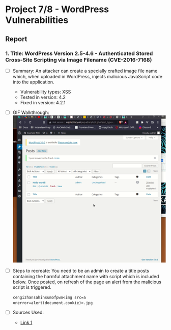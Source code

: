 # Project 7/8 - WordPress Vulnerabilities

## Report

### 1. Title: WordPress Version 2.5-4.6 - Authenticated Stored Cross-Site Scripting via Image Filename (CVE-2016-7168)
  - [ ] Summary: An attacker can create a specially crafted image file name which, when uploaded in WordPress, injects malicious JavaScript code into the application.
   
    - Vulnerability types: XSS
    - Tested in version: 4.2
    - Fixed in version: 4.2.1
    
  - [ ] GIF Walkthrough: <img src="wp_xss.gif" alt="Cross-Site Scripting (XSS)">
  - [ ] Steps to recreate: You need to be an admin to create a title posts containing the harmful attachment name with script which is included below. Once posted, on refresh of the page an alert from the malicious script is triggered.

    `cengizhansahinsumofpwn<img src=a onerror=alert(document.cookie)>.jpg`

  - [ ] Sources Used: 
    - [Link 1](https://sumofpwn.nl/advisory/2016/persistent_cross_site_scripting_vulnerability_in_wordpress_due_to_unsafe_processing_of_file_names.html)
